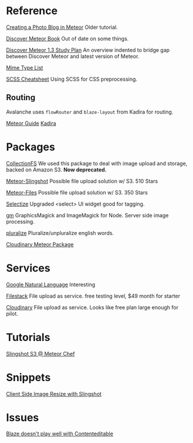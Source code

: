 # Reference

[Creating a Photo Blog in Meteor](http://experimentsinmeteor.com/photo-blog-part-1/) Older tutorial.

[Discover Meteor Book](https://book.discovermeteor.com/) Out of date on some things.

[Discover Meteor 1.3 Study Plan](https://www.discovermeteor.com/blog/study-plan-meteor-1-3/)
An overview indented to bridge gap between Discover Meteor and latest version of Meteor.

[Mime Type List](https://www.sitepoint.com/web-foundations/mime-types-complete-list/)

[SCSS Cheatsheet](https://sass-cheatsheet.brunoscopelliti.com/) Using SCSS for CSS preprocessing.

## Routing
Avalanche uses `flowRouter` and `blaze-layout` from Kadira for routing.

[Meteor Guide](https://guide.meteor.com/routing.html)
[Kadira](https://kadira.io/academy/meteor-routing-guide/content/rendering-blaze-templates)

# Packages
[CollectionFS](https://github.com/CollectionFS/Meteor-CollectionFS) We used this package to deal with image upload and storage, backed on Amazon S3. **Now deprecated.**

[Meteor-Slingshot](https://github.com/CulturalMe/meteor-slingshot) Possible file upload solution w/ S3. 510 Stars

[Meteor-Files](https://github.com/VeliovGroup/Meteor-Files) Possible file upload solution w/ S3. 350 Stars

[Selectize](https://github.com/selectize/selectize.js) Upgraded &lt;select&gt; UI widget good for tagging.

[gm](https://github.com/aheckmann/gm) GraphicsMagick and ImageMagick for Node. Server side image processing.

[pluralize](https://github.com/blakeembrey/pluralize) Pluralize/unpluralize english words.

[Cloudinary Meteor Package](https://atmospherejs.com/lepozepo/cloudinary)

# Services

[Google Natural Language](https://cloud.google.com/natural-language/) Interesting

[Filestack](https://www.filestack.com/) File upload as service. free testing level, $49 month for starter

[Cloudinary](http://cloudinary.com/) File upload as service. Looks like free plan large enough for pilot.


# Tutorials

[Slingshot S3 @ Meteor Chef](https://themeteorchef.com/recipes/uploading-files-to-amazon-s3/)

# Snippets

[Client Side Image Resize with Slingshot](http://stackoverflow.com/questions/28515789/resize-and-save-files-to-s3-in-meteor)


# Issues
[Blaze doesn't play well with Contenteditable](https://github.com/meteor/meteor/issues/1964)
